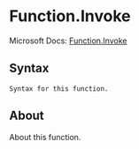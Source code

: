 ---
---

# Function.Invoke

Microsoft Docs: [Function.Invoke](https://docs.microsoft.com/en-us/powerquery-m/function-invoke)

## Syntax

```powerquery-m
Syntax for this function.
```

## About

About this function.

